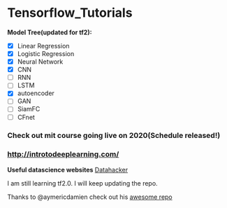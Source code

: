 # Tensorflow_Tutorials
**Model Tree(updated for tf2):**
 - [x] Linear Regression
 - [x] Logistic Regression
 - [x] Neural Network
 - [x] CNN
 - [ ] RNN
 - [ ] LSTM
 - [x] autoencoder
 - [ ] GAN
 - [ ] SiamFC
 - [ ] CFnet
### Check out mit course going live on 2020(Schedule released!)
### http://introtodeeplearning.com/

**Useful datascience websites**
[Datahacker](https://github.com/kilarinikhil/Tensorflow_Tutorials)

I am still learning tf2.0. I will keep updating the repo.

Thanks to @aymericdamien check out his [awesome repo](https://github.com/aymericdamien/TensorFlow-Examples/tree/master/tensorflow_v2)
